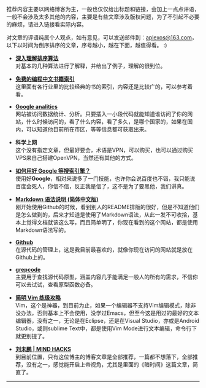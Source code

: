 推荐内容主要以网络博客为主，一般也仅仅给出标题和链接，会加上一点点评语，一般不会涉及太多其他的内容，主要是有些文章涉及版权问题，为了不引起不必要的麻烦，请进入链接看实际内容。

对文章的评语纯属个人观点，如有意见，可以发送邮件到：aplexos@163.com，以下以时间为倒序排序的文章，序号越小，越在下面，越值得看。 :)

* **[深入理解排序算法](http://www.cnblogs.com/absfree/p/5469212.html)**  
对基本的几种算法进行了解释，并给出了例子，理解的很到位。

* **[免费的编程中文书籍索引](http://www.cnblogs.com/onepeace/p/4967662.html)**  
这里面有各行业里的比较经典的书的索引，内容还是比较广的，可以参考着看。

* **[Google analitics](https://www.google.com/analytics/)**  
网站被访问数据统计、分析。只要插入一小段代码就能知道谁访问了你的网站，什么时候访问的，看了什么内容，看了多久，是哪个国家的，如果在国内，可以知道他目前所在市区，等等信息都可获取出来。

* **科学上网**  
这个没有指定文章，但最好要会，术语是VPN，可以购买，也可以通过购买VPS来自己搭建OpenVPN，当然还有其他的方式。

* **[如何用好 Google 等搜索引擎？](http://www.zhihu.com/question/20161362)**  
使用好**Google**，相对来说多了一门技能，也许你会说百度也不错，我只能说百度会死人，你信不信，反正我是信了，这不是为了要黑他，我们讲真。

* **[Markdown 语法说明 (简体中文版)](http://wowubuntu.com/markdown/)**  
刚开始使用Github的时候，看到别人的README排版的很好，但是不知道他们是怎么做到的，后来才知道是使用了Markdown语法，从此一发不可收拾，基本上觉得文档就该这么写，而且简单明了，你现在看到的这个网站，都是使用Markdown语法写的。

* **[Github](https://github.com/xirong/my-git/blob/master/how-to-use-github.md)**  
在源代码的管理上，这是我目前最喜欢的，就像你现在访问的网站就是放在Github上的。

* **[grepcode](http://grepcode.com/)**  
主要用于查找源代码原型，涵盖内容几乎能满足一般人的所有的需求，不信你可以去试试，查看原型函数必备。

* **[简明 Vim 练级攻略](http://coolshell.cn/articles/5426.html)**  
Vim，这个是神器，到目前为止，如果一个编辑器不支持Vim编辑模式，除非没办法，否则基本上不会使用，没学过Emacs，但至今这是用过的最好的文本编辑器，没有之一，无论是在Eclipse，还是在Visual Studio，亦或是Android Studio，或则sublime Text中，都是使用Vim Mode进行文本编辑，命令行下就更别提了。

* **[刘未鹏 | MIND HACKS](http://mindhacks.cn/)**  
到目前位置，只有这位博主的博客文章是全部推荐，一篇都不想落下，全部推荐，没有之一，感觉能开启上帝视角，尤其是里面的《暗时间》这篇文章，简直了。

<script type="text/javascript"src="../../js/analytics.js"></script>
<div style="display: none;"><script language='javascript' type='text/javascript' src='http://js.users.51.la/19023250.js'></script></div>

---
